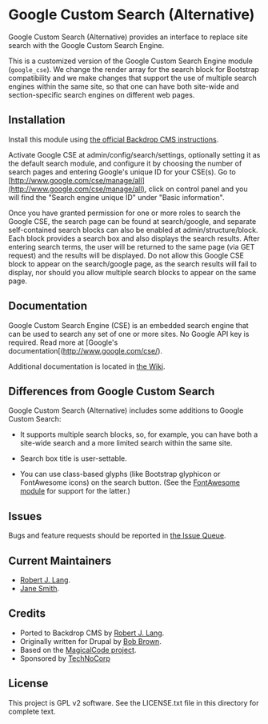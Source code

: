 Google Custom Search (Alternative)
======================

Google Custom Search (Alternative) provides an interface to replace site search with the Google
Custom Search Engine.

This is a customized version of the Google Custom Search Engine module (`google_cse`). We change the render array for the search block for Bootstrap
compatibility and we make changes that support the use of multiple search
engines within the same site, so that one can have both site-wide and
section-specific search engines on different web pages.

Installation
------------

Install this module using [the official Backdrop CMS instructions](  https://backdropcms.org/guide/modules).

Activate Google CSE at
admin/config/search/settings, optionally setting it as the default
search module, and configure it by choosing the number of search pages and entering Google's unique ID for your
CSE(s). Go to
[http://www.google.com/cse/manage/all](http://www.google.com/cse/manage/all), click on control panel and you
will find the "Search engine unique ID" under "Basic information".

Once you have granted permission for one or more roles to search
the Google CSE, the search page can be found at search/google, and 
separate self-contained search blocks can also be enabled at
admin/structure/block.  Each block provides a search box and
also displays the search results.  After entering search terms, the user
will be returned to the same page (via GET request) and the results will
be displayed.  Do not allow this Google CSE block to appear on the
search/google page, as the search results will fail to display, nor should you allow multiple search blocks to appear on the same page.

Documentation
-------------

Google Custom Search Engine (CSE) is an embedded search engine that can
be used to search any set of one or more sites.  No Google API key is
required.  Read more at [Google's documentation[(http://www.google.com/cse/).

Additional documentation is located in [the Wiki](https://github.com/backdrop-contrib/foo-project/wiki/Documentation).

Differences from Google Custom Search
-------------------------

Google Custom Search (Alternative) includes some additions to Google Custom Search:

* It supports multiple search blocks, so, for example, you can have both a site-wide search and a more limited search within the same site.

* Search box title is user-settable.

* You can use class-based glyphs (like Bootstrap glyphicon or FontAwesome icons) on the search button. (See the [FontAwesome module](https://backdropcms.org/project/font_awesome) for support for the latter.)

Issues
------

Bugs and feature requests should be reported in [the Issue Queue](https://github.com/backdrop-contrib/foo-project/issues).

Current Maintainers
-------------------

- [Robert J. Lang](https://github.com/bugfolder).
- [Jane Smith](https://github.com/username).

Credits
-------

- Ported to Backdrop CMS by [Robert J. Lang](https://github.com/bugfolder).
- Originally written for Drupal by [Bob Brown](https://github.com/username).
- Based on the [MagicalCode project](https://github.com/example).
- Sponsored by [TechNoCorp](https://example.com)

License
-------

This project is GPL v2 software.
See the LICENSE.txt file in this directory for complete text.

